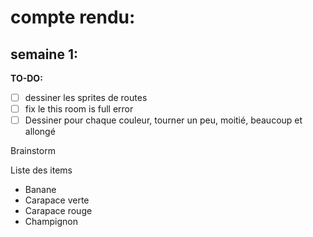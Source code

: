 
# compte rendu:
## semaine 1:
**TO-DO:**
- [ ] dessiner les sprites de routes
- [ ] fix le this room is full error
- [ ] Dessiner pour chaque couleur, tourner un peu, moitié, beaucoup et allongé

Brainstorm

Liste des items
- Banane
- Carapace verte
- Carapace rouge
- Champignon
